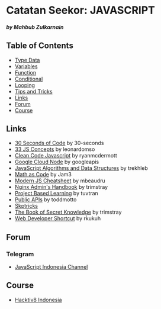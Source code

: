 # Catatan Seekor: **JAVASCRIPT**
##### by Mahbub Zulkarnain

## Table of Contents
* [Type Data](https://github.com/mahbubzulkarnain/catatan-seekor-javascript/blob/master/modules/type_data.md)
* [Variables](https://github.com/mahbubzulkarnain/catatan-seekor-javascript/blob/master/modules/variables.md)
* [Function](https://github.com/mahbubzulkarnain/catatan-seekor-javascript/blob/master/modules/function.md)
* [Conditional](https://github.com/mahbubzulkarnain/catatan-seekor-javascript/blob/master/modules/conditional.md)
* [Looping](https://github.com/mahbubzulkarnain/catatan-seekor-javascript/blob/master/modules/looping.md)
* [Tips and Tricks](https://github.com/mahbubzulkarnain/catatan-seekor-javascript/blob/master/modules/tips_and_tricks.md)
* [Links](#links)
* [Forum](#forum)
* [Course](#course)

## Links
* [30 Seconds of Code](https://github.com/30-seconds/30-seconds-of-code) by 30-seconds
* [33 JS Concepts](https://github.com/leonardomso/33-js-concepts) by leonardomso
* [Clean Code Javascript](https://github.com/ryanmcdermott/clean-code-javascript) by ryanmcdermott
* [Google Cloud Node](https://github.com/googleapis/google-cloud-node) by googleapis
* [JavaScript Algorithms and Data Structures](https://github.com/trekhleb/javascript-algorithms) by trekhleb
* [Math as Code](https://github.com/Jam3/math-as-code) by Jam3
* [Modern JS Cheatsheet](https://github.com/mbeaudru/modern-js-cheatsheet) by mbeaudru
* [Nginx Admin's Handbook](https://github.com/trimstray/nginx-admins-handbook) by trimstray
* [Project Based Learning](https://github.com/tuvtran/project-based-learning) by tuvtran
* [Public APIs](https://github.com/toddmotto/public-apis) by toddmotto
* [Skptricks](https://www.skptricks.com)
* [The Book of Secret Knowledge](https://github.com/trimstray/the-book-of-secret-knowledge) by trimstray
* [Web Developer Shortcut](https://github.com/rkukuh/web-developer-shortcut) by rkukuh

## Forum
### Telegram
* [JavaScript Indonesia Channel](https://t.me/Indonesia_Javascript) 

## Course
* [Hacktiv8 Indonesia](https://hacktiv8.com)
